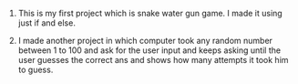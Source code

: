 1) This is my first project which is snake water gun game. I made it using just if and else.





2) I made another project in which computer took any random number between 1 to 100 and ask for the user input and keeps asking until the user guesses the correct ans and shows how many attempts it took him to guess.
